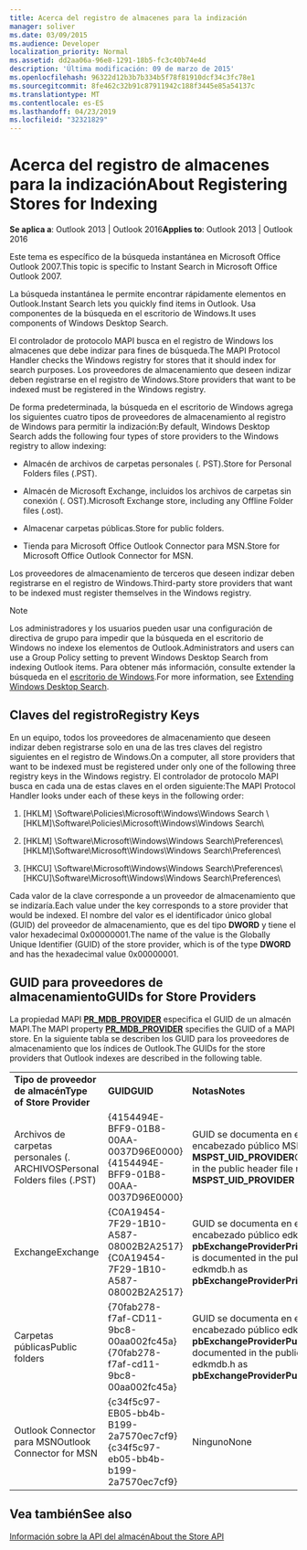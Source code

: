 ```yaml
---
title: Acerca del registro de almacenes para la indización
manager: soliver
ms.date: 03/09/2015
ms.audience: Developer
localization_priority: Normal
ms.assetid: dd2aa06a-96e8-1291-18b5-fc3c40b74e4d
description: 'Última modificación: 09 de marzo de 2015'
ms.openlocfilehash: 96322d12b3b7b334b5f78f81910dcf34c3fc78e1
ms.sourcegitcommit: 8fe462c32b91c87911942c188f3445e85a54137c
ms.translationtype: MT
ms.contentlocale: es-ES
ms.lasthandoff: 04/23/2019
ms.locfileid: "32321829"
---
```

# <a name="about-registering-stores-for-indexing"></a><span data-ttu-id="b8c8b-103">Acerca del registro de almacenes para la indización</span><span class="sxs-lookup"><span data-stu-id="b8c8b-103">About Registering Stores for Indexing</span></span>

  
  
<span data-ttu-id="b8c8b-104">**Se aplica a**: Outlook 2013 | Outlook 2016</span><span class="sxs-lookup"><span data-stu-id="b8c8b-104">**Applies to**: Outlook 2013 | Outlook 2016</span></span> 
  
<span data-ttu-id="b8c8b-105">Este tema es específico de la búsqueda instantánea en Microsoft Office Outlook 2007.</span><span class="sxs-lookup"><span data-stu-id="b8c8b-105">This topic is specific to Instant Search in Microsoft Office Outlook 2007.</span></span>
  
<span data-ttu-id="b8c8b-106">La búsqueda instantánea le permite encontrar rápidamente elementos en Outlook.</span><span class="sxs-lookup"><span data-stu-id="b8c8b-106">Instant Search lets you quickly find items in Outlook.</span></span> <span data-ttu-id="b8c8b-107">Usa componentes de la búsqueda en el escritorio de Windows.</span><span class="sxs-lookup"><span data-stu-id="b8c8b-107">It uses components of Windows Desktop Search.</span></span>
  
<span data-ttu-id="b8c8b-108">El controlador de protocolo MAPI busca en el registro de Windows los almacenes que debe indizar para fines de búsqueda.</span><span class="sxs-lookup"><span data-stu-id="b8c8b-108">The MAPI Protocol Handler checks the Windows registry for stores that it should index for search purposes.</span></span> <span data-ttu-id="b8c8b-109">Los proveedores de almacenamiento que deseen indizar deben registrarse en el registro de Windows.</span><span class="sxs-lookup"><span data-stu-id="b8c8b-109">Store providers that want to be indexed must be registered in the Windows registry.</span></span>
  
<span data-ttu-id="b8c8b-110">De forma predeterminada, la búsqueda en el escritorio de Windows agrega los siguientes cuatro tipos de proveedores de almacenamiento al registro de Windows para permitir la indización:</span><span class="sxs-lookup"><span data-stu-id="b8c8b-110">By default, Windows Desktop Search adds the following four types of store providers to the Windows registry to allow indexing:</span></span>
  
- <span data-ttu-id="b8c8b-111">Almacén de archivos de carpetas personales (. PST).</span><span class="sxs-lookup"><span data-stu-id="b8c8b-111">Store for Personal Folders files (.PST).</span></span>
    
-  <span data-ttu-id="b8c8b-112">Almacén de Microsoft Exchange, incluidos los archivos de carpetas sin conexión (. OST).</span><span class="sxs-lookup"><span data-stu-id="b8c8b-112">Microsoft Exchange store, including any Offline Folder files (.ost).</span></span> 
    
-  <span data-ttu-id="b8c8b-113">Almacenar carpetas públicas.</span><span class="sxs-lookup"><span data-stu-id="b8c8b-113">Store for public folders.</span></span> 
    
-  <span data-ttu-id="b8c8b-114">Tienda para Microsoft Office Outlook Connector para MSN.</span><span class="sxs-lookup"><span data-stu-id="b8c8b-114">Store for Microsoft Office Outlook Connector for MSN.</span></span> 
    
 <span data-ttu-id="b8c8b-115">Los proveedores de almacenamiento de terceros que deseen indizar deben registrarse en el registro de Windows.</span><span class="sxs-lookup"><span data-stu-id="b8c8b-115">Third-party store providers that want to be indexed must register themselves in the Windows registry.</span></span> 
  
> [!NOTE]
> <span data-ttu-id="b8c8b-116">Los administradores y los usuarios pueden usar una configuración de directiva de grupo para impedir que la búsqueda en el escritorio de Windows no indexe los elementos de Outlook.</span><span class="sxs-lookup"><span data-stu-id="b8c8b-116">Administrators and users can use a Group Policy setting to prevent Windows Desktop Search from indexing Outlook items.</span></span> <span data-ttu-id="b8c8b-117">Para obtener más información, consulte extender la búsqueda en el [escritorio de Windows](https://msdn.microsoft.com/library/2eab146a-8516-4b95-b73c-ca7f980ba233%28Office.15%29.aspx).</span><span class="sxs-lookup"><span data-stu-id="b8c8b-117">For more information, see [Extending Windows Desktop Search](https://msdn.microsoft.com/library/2eab146a-8516-4b95-b73c-ca7f980ba233%28Office.15%29.aspx).</span></span> 
  
## <a name="registry-keys"></a><span data-ttu-id="b8c8b-118">Claves del registro</span><span class="sxs-lookup"><span data-stu-id="b8c8b-118">Registry Keys</span></span>

<span data-ttu-id="b8c8b-119">En un equipo, todos los proveedores de almacenamiento que deseen indizar deben registrarse solo en una de las tres claves del registro siguientes en el registro de Windows.</span><span class="sxs-lookup"><span data-stu-id="b8c8b-119">On a computer, all store providers that want to be indexed must be registered under only one of the following three registry keys in the Windows registry.</span></span> <span data-ttu-id="b8c8b-120">El controlador de protocolo MAPI busca en cada una de estas claves en el orden siguiente:</span><span class="sxs-lookup"><span data-stu-id="b8c8b-120">The MAPI Protocol Handler looks under each of these keys in the following order:</span></span>
  
1. <span data-ttu-id="b8c8b-121">[HKLM] \Software\Policies\Microsoft\Windows\Windows Search \\</span><span class="sxs-lookup"><span data-stu-id="b8c8b-121">[HKLM]\Software\Policies\Microsoft\Windows\Windows Search\\</span></span>
    
2. <span data-ttu-id="b8c8b-122">[HKLM] \Software\Microsoft\Windows\Windows Search\Preferences\\</span><span class="sxs-lookup"><span data-stu-id="b8c8b-122">[HKLM]\Software\Microsoft\Windows\Windows Search\Preferences\\</span></span>
    
3. <span data-ttu-id="b8c8b-123">[HKCU] \Software\Microsoft\Windows\Windows Search\Preferences\\</span><span class="sxs-lookup"><span data-stu-id="b8c8b-123">[HKCU]\Software\Microsoft\Windows\Windows Search\Preferences\\</span></span>
    
 <span data-ttu-id="b8c8b-124">Cada valor de la clave corresponde a un proveedor de almacenamiento que se indizaría.</span><span class="sxs-lookup"><span data-stu-id="b8c8b-124">Each value under the key corresponds to a store provider that would be indexed.</span></span> <span data-ttu-id="b8c8b-125">El nombre del valor es el identificador único global (GUID) del proveedor de almacenamiento, que es del tipo **DWORD** y tiene el valor hexadecimal 0x00000001.</span><span class="sxs-lookup"><span data-stu-id="b8c8b-125">The name of the value is the Globally Unique Identifier (GUID) of the store provider, which is of the type **DWORD** and has the hexadecimal value 0x00000001.</span></span> 
  
## <a name="guids-for-store-providers"></a><span data-ttu-id="b8c8b-126">GUID para proveedores de almacenamiento</span><span class="sxs-lookup"><span data-stu-id="b8c8b-126">GUIDs for Store Providers</span></span>

<span data-ttu-id="b8c8b-127">La propiedad MAPI **[PR_MDB_PROVIDER](pidtagstoreprovider-canonical-property.md)** especifica el GUID de un almacén MAPI.</span><span class="sxs-lookup"><span data-stu-id="b8c8b-127">The MAPI property **[PR_MDB_PROVIDER](pidtagstoreprovider-canonical-property.md)** specifies the GUID of a MAPI store.</span></span> <span data-ttu-id="b8c8b-128">En la siguiente tabla se describen los GUID para los proveedores de almacenamiento que los índices de Outlook.</span><span class="sxs-lookup"><span data-stu-id="b8c8b-128">The GUIDs for the store providers that Outlook indexes are described in the following table.</span></span> 
  
||||
|:-----|:-----|:-----|
|<span data-ttu-id="b8c8b-129">**Tipo de proveedor de almacén**</span><span class="sxs-lookup"><span data-stu-id="b8c8b-129">**Type of Store Provider**</span></span> <br/> |<span data-ttu-id="b8c8b-130">**GUID**</span><span class="sxs-lookup"><span data-stu-id="b8c8b-130">**GUID**</span></span> <br/> |<span data-ttu-id="b8c8b-131">**Notas**</span><span class="sxs-lookup"><span data-stu-id="b8c8b-131">**Notes**</span></span> <br/> |
|<span data-ttu-id="b8c8b-132">Archivos de carpetas personales (. ARCHIVOS</span><span class="sxs-lookup"><span data-stu-id="b8c8b-132">Personal Folders files (.PST)</span></span>  <br/> |<span data-ttu-id="b8c8b-133">{4154494E-BFF9-01B8-00AA-0037D96E0000}</span><span class="sxs-lookup"><span data-stu-id="b8c8b-133">{4154494E-BFF9-01B8-00AA-0037D96E0000}</span></span>  <br/> |<span data-ttu-id="b8c8b-134">GUID se documenta en el archivo de encabezado público MSPST. h como **MSPST_UID_PROVIDER**</span><span class="sxs-lookup"><span data-stu-id="b8c8b-134">GUID is documented in the public header file mspst.h as **MSPST_UID_PROVIDER**</span></span> <br/> |
|<span data-ttu-id="b8c8b-135">Exchange</span><span class="sxs-lookup"><span data-stu-id="b8c8b-135">Exchange</span></span>  <br/> |<span data-ttu-id="b8c8b-136">{C0A19454-7F29-1B10-A587-08002B2A2517}</span><span class="sxs-lookup"><span data-stu-id="b8c8b-136">{C0A19454-7F29-1B10-A587-08002B2A2517}</span></span>  <br/> |<span data-ttu-id="b8c8b-137">GUID se documenta en el archivo de encabezado público edkmdb. h como **pbExchangeProviderPrimaryUserGuid**</span><span class="sxs-lookup"><span data-stu-id="b8c8b-137">GUID is documented in the public header file edkmdb.h as **pbExchangeProviderPrimaryUserGuid**</span></span> <br/> |
|<span data-ttu-id="b8c8b-138">Carpetas públicas</span><span class="sxs-lookup"><span data-stu-id="b8c8b-138">Public folders</span></span>  <br/> |<span data-ttu-id="b8c8b-139">{70fab278-f7af-CD11-9bc8-00aa002fc45a}</span><span class="sxs-lookup"><span data-stu-id="b8c8b-139">{70fab278-f7af-cd11-9bc8-00aa002fc45a}</span></span>  <br/> |<span data-ttu-id="b8c8b-140">GUID se documenta en el archivo de encabezado público edkmdb. h como **pbExchangeProviderPublicGuid**</span><span class="sxs-lookup"><span data-stu-id="b8c8b-140">GUID is documented in the public header file edkmdb.h as **pbExchangeProviderPublicGuid**</span></span> <br/> |
|<span data-ttu-id="b8c8b-141">Outlook Connector para MSN</span><span class="sxs-lookup"><span data-stu-id="b8c8b-141">Outlook Connector for MSN</span></span>  <br/> |<span data-ttu-id="b8c8b-142">{c34f5c97-EB05-bb4b-B199-2a7570ec7cf9}</span><span class="sxs-lookup"><span data-stu-id="b8c8b-142">{c34f5c97-eb05-bb4b-b199-2a7570ec7cf9}</span></span>  <br/> |<span data-ttu-id="b8c8b-143">Ninguno</span><span class="sxs-lookup"><span data-stu-id="b8c8b-143">None</span></span>  <br/> |
   
## <a name="see-also"></a><span data-ttu-id="b8c8b-144">Vea también</span><span class="sxs-lookup"><span data-stu-id="b8c8b-144">See also</span></span>



[<span data-ttu-id="b8c8b-145">Información sobre la API del almacén</span><span class="sxs-lookup"><span data-stu-id="b8c8b-145">About the Store API</span></span>](about-the-store-api.md)

